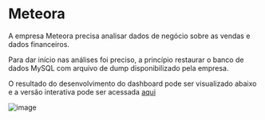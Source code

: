 # Meteora

A empresa Meteora precisa analisar dados de negócio sobre as vendas e dados financeiros.

Para dar início nas análises foi preciso, a princípio restaurar o banco de dados MySQL com arquivo de dump disponibilizado pela empresa.

O resultado do desenvolvimento do dashboard pode ser visualizado abaixo e a versão interativa pode ser acessada [aqui](https://app.powerbi.com/view?r=eyJrIjoiY2RlZjU0NzMtNmVkZi00NTI1LWJkYjgtYWNlOWEzZjA2NjJiIiwidCI6IjJhZDMyYzlkLTMxNGItNDdiYi1hYzJiLTUzZDkwMTRmM2I3YyJ9)

![image](https://github.com/felipesbreve/ChallengeBI-3ed-Sem3/assets/72587609/5aa74d08-e49f-4c61-a727-1be2038d6101#vitrinedev)
